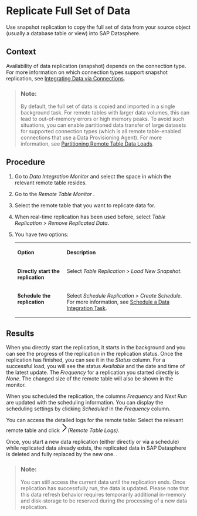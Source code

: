 <!-- loio35632cd706474d9796fa5da56ba15c6b -->

# Replicate Full Set of Data

Use snapshot replication to copy the full set of data from your source object \(usually a database table or view\) into SAP Datasphere.



## Context

Availability of data replication \(snapshot\) depends on the connection type. For more information on which connection types support snapshot replication, see [Integrating Data via Connections](../Integrating-Data-Via-Connections/integrating-data-via-connections-eb85e15.md).

> ### Note:  
> By default, the full set of data is copied and imported in a single background task. For remote tables with larger data volumes, this can lead to out-of-memory errors or high memory peaks. To avoid such situations, you can enable partitioned data transfer of large datasets for supported connection types \(which is all remote table-enabled connections that use a Data Provisioning Agent\). For more information, see [Partitioning Remote Table Data Loads](partitioning-remote-table-data-loads-a218d27.md).



## Procedure

1.  Go to *Data Integration Monitor* and select the space in which the relevant remote table resides.

2.  Go to the *Remote Table Monitor* .

3.  Select the remote table that you want to replicate data for.

4.  When real-time replication has been used before, select *Table Replication* \> *Remove Replicated Data*.

5.  You have two options:


    <table>
    <tr>
    <th valign="top">

    Option
    
    </th>
    <th valign="top">

    Description
    
    </th>
    </tr>
    <tr>
    <td valign="top">
    
    **Directly start the replication**
    
    </td>
    <td valign="top">
    
    Select *Table Replication* \> *Load New Snapshot*.
    
    </td>
    </tr>
    <tr>
    <td valign="top">
    
    **Schedule the replication**
    
    </td>
    <td valign="top">
    
    Select *Schedule Replication* \> *Create Schedule*. For more information, see [Schedule a Data Integration Task](schedule-a-data-integration-task-7c11059.md).
    
    </td>
    </tr>
    </table>
    



<a name="loio35632cd706474d9796fa5da56ba15c6b__result_err_prm_h4b"/>

## Results

When you directly start the replication, it starts in the background and you can see the progress of the replication in the replication status. Once the replication has finished, you can see it in the *Status* column. For a successful load, you will see the status *Available* and the date and time of the latest update. The *Frequency* for a replication you started directly is *None*. The changed size of the remote table will also be shown in the monitor.

When you scheduled the replication, the columns *Frequency* and *Next Run* are updated with the scheduling information. You can display the scheduling settings by clicking *Scheduled* in the *Frequency* column.

You can access the detailed logs for the remote table: Select the relevant remote table and click ![](images/Remote_Table_Logs_Button_a6170ee.png)*\(Remote Table Logs\)*.

Once, you start a new data replication \(either directly or via a schedule\) while replicated data already exists, the replicated data in SAP Datasphere is deleted and fully replaced by the new one. .

> ### Note:  
> You can still access the current data until the replication ends. Once replication has successfully run, the data is updated. Please note that this data refresh behavior requires temporarily additional in-memory and disk-storage to be reserved during the processing of a new data replication.

